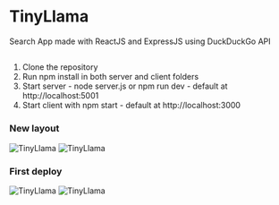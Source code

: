 # TinyLlama
Search App made with ReactJS and ExpressJS using DuckDuckGo API

##
1. Clone the repository
2. Run npm install in both server and client folders
3. Start server - node server.js or npm run dev - default at http://localhost:5001
4. Start client with npm start - default at http://localhost:3000

### New layout

![TinyLlama](https://media.giphy.com/media/Ux13fylgvxFQpzSLF6/giphy.gif)
![TinyLlama](https://media.giphy.com/media/Qsy4AhT94LqYPxEBRU/giphy.gif)
 
### First deploy
![TinyLlama](https://media.giphy.com/media/l24dpknkIAY00lkcyv/giphy.gif) 
![TinyLlama](https://media.giphy.com/media/fxTpPIf3H3pcpaixVq/giphy.gif)
